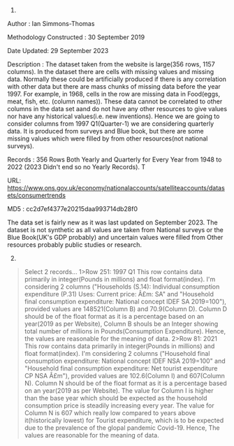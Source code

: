 1.
Author : Ian Simmons-Thomas

Methodology Constructed : 30 September 2019

Date Updated: 29 September 2023

Description : 
 The dataset taken from the website is large(356 rows, 1157 columns). In the dataset there are cells with missing values and missing data. Normally these could be artificially produced if there is any correlation with other data but there are mass chunks of missing data before the year 1997. For example, in 1968, cells in the row are missing data in Food(eggs, meat, fish, etc. (column names)). These data cannot be correlated to other columns in the data set aand do not have any other resources to give values nor have any historical values(i.e. new inventions). Hence we are going to consider columns from 1997 Q1(Quarter-1) we are considering quarterly data.
 It is produced from surveys and Blue book, but there are some missing values which were filled by from other resources(not national surveys).

Records : 356 Rows Both Yearly and Quarterly for Every Year from 1948 to 2022 (2023 Didn't end so no Yearly Records). T

URL: https://www.ons.gov.uk/economy/nationalaccounts/satelliteaccounts/datasets/consumertrends

MD5 : cc2d7ef4377e20215daa993714db28f0

The data set is fairly new as it was last updated on September 2023. The dataset is not synthetic as all values are taken from National surveys or the Blue Book(UK's GDP probably) and uncertain values were filled from Other resources probably public studies or research.

2.
> Select 2 records...
 1>Row 251: 1997 Q1
 This row contains data primarily in integer(Pounds in millions) and float format(index). I'm considering 2 columns ("Households (S.14): Individual consumption expenditure (P.31) Uses: Current price: Â£m: SA" and "Household final consumption expenditure: National concept IDEF SA 2019=100"), provided values are 148521(Column B) and 70.9(Column D). Column D should be of the float format as it is a percentage based on an year(2019 as per Website), Column B shouls be an Integer showing total number of millions in Pounds(Consumption Expenditure). Hence, the values are reasonable for the meaning of data.
 2>Row 81: 2021
  This row contains data primarily in integer(Pounds in millions) and float format(index). I'm considering 2 columns ("Household final consumption expenditure: National concept IDEF NSA 2019=100" and "Household final consumption expenditure: Net tourist expenditure CP NSA Â£m"), provided values are 102.6(Column I) and 607(Column N). Column N should be of the float format as it is a percentage based on an year(2019 as per Website). The value for Column I is higher than the base year which should be expected as the household consumption price is steadily increasing every year. The value for Column N is 607 which really low compared to years above it(historically lowest) for Tourist expenditure, which is to be expected due to the prevalence of the glopal pandemic Covid-19. Hence, The values are reasonable for the meaning of data.

